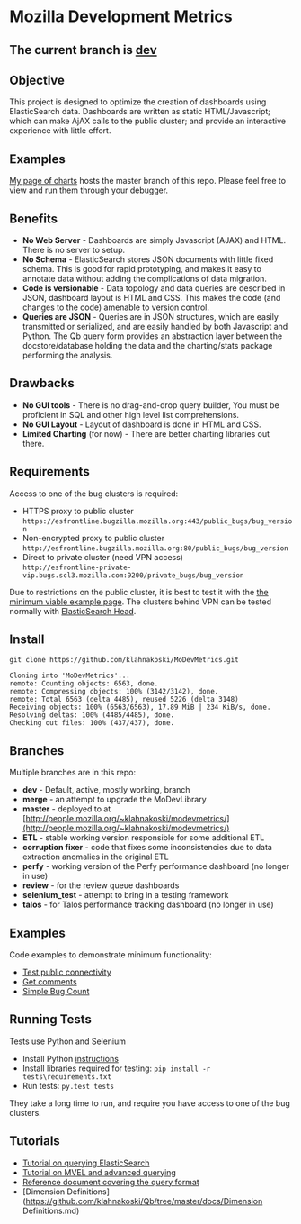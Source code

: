 
Mozilla Development Metrics
===========================

The current branch is [dev](https://github.com/klahnakoski/MoDevMetrics/tree/dev)
---------------------------------------------------------------------------------

Objective
---------

This project is designed to optimize the creation of dashboards using
ElasticSearch data.   Dashboards are written as static HTML/Javascript; which
can make AjAX calls to the public cluster; and provide an interactive
experience with little effort.

Examples
--------

[My page of charts](http://people.mozilla.org/~klahnakoski/charts.html) hosts
the master branch of this repo.  Please feel free to view and run them
through your debugger.


Benefits
--------

  * **No Web Server** - Dashboards are simply Javascript (AJAX) and HTML.  There is no server to setup.
  * **No Schema** - ElasticSearch stores JSON documents with little fixed schema.  This is good for rapid prototyping,
  and makes it easy to annotate data without adding the complications of data migration.
  * **Code is versionable** - Data topology and data queries are described in JSON, dashboard layout is HTML and CSS.
  This makes the code (and changes to the code) amenable to version control.
  * **Queries are JSON** - Queries are in JSON structures, which are easily transmitted or serialized, and are easily
  handled by both Javascript and Python.  The Qb query form provides an abstraction layer between the docstore/database
  holding the data and the charting/stats package performing the analysis.


Drawbacks
---------

  * **No GUI tools** - There is no drag-and-drop query builder, You must be proficient in SQL and other high level list
  comprehensions.
  * **No GUI Layout** - Layout of dashboard is done in HTML and CSS.
  * **Limited Charting** (for now) - There are better charting libraries out there.

Requirements
------------

Access to one of the bug clusters is required:

  - HTTPS proxy to public cluster<br> ```https://esfrontline.bugzilla.mozilla.org:443/public_bugs/bug_version```
  - Non-encrypted proxy to public cluster<br>```http://esfrontline.bugzilla.mozilla.org:80/public_bugs/bug_version```
  - Direct to private cluster (need VPN access)<br>```http://esfrontline-private-vip.bugs.scl3.mozilla.com:9200/private_bugs/bug_version```

Due to restrictions on the public cluster, it is best to test it with the [the
minimum viable example page](html/Tutorial01-Minimum.html).  The clusters
behind VPN can be tested normally with [ElasticSearch Head](https://github.com/mobz/elasticsearch-head).

Install
-------

    git clone https://github.com/klahnakoski/MoDevMetrics.git

    Cloning into 'MoDevMetrics'...
    remote: Counting objects: 6563, done.
    remote: Compressing objects: 100% (3142/3142), done.
    remote: Total 6563 (delta 4485), reused 5226 (delta 3148)
    Receiving objects: 100% (6563/6563), 17.89 MiB | 234 KiB/s, done.
    Resolving deltas: 100% (4485/4485), done.
    Checking out files: 100% (437/437), done.

Branches
--------

Multiple branches are in this repo:

* **dev** - Default, active, mostly working, branch
* **merge** - an attempt to upgrade the MoDevLibrary
* **master** - deployed to at [http://people.mozilla.org/~klahnakoski/modevmetrics/](http://people.mozilla.org/~klahnakoski/modevmetrics/)
* **ETL** - stable working version responsible for some additional ETL
* **corruption fixer** - code that fixes some inconsistencies due to data extraction anomalies in the original ETL
* **perfy** - working version of the Perfy performance dashboard (no longer in use)
* **review** - for the review queue dashboards
* **selenium_test** - attempt to bring in a testing framework
* **talos** - for Talos performance tracking dashboard (no longer in use)


Examples
--------

Code examples to demonstrate minimum functionality:

  * [Test public connectivity](html/Tutorial01-Minimum.html)
  * [Get comments](html/Tutorial02-Comments.html)
  * [Simple Bug Count](html/Tutorial03-Bug-Count.html)

Running Tests
-------------

Tests use Python and Selenium

  * Install Python [instructions](https://github.com/klahnakoski/pyLibrary#windows-7-install-instructions-for-python)
  * Install libraries required for testing:  ```pip install -r tests\requirements.txt```
  * Run tests: ```py.test tests```

They take a long time to run, and require you have access to one of the bug clusters.

Tutorials
----------

  - [Tutorial on querying ElasticSearch](https://github.com/klahnakoski/Qb/tree/master/docs/BZ_Tutorial.md)
  - [Tutorial on MVEL and advanced querying](https://github.com/klahnakoski/Qb/tree/master/docs/MVEL_Tutorial.md)
  - [Reference document covering the query format](https://github.com/klahnakoski/Qb/tree/master/docs/Qb_Reference.md)
  - [Dimension Definitions](https://github.com/klahnakoski/Qb/tree/master/docs/Dimension Definitions.md)
